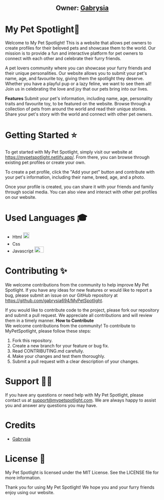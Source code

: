 
<h2 align="center"><b>Owner: <a href="https://github.com/gabrysia694">Gabrysia</a></b></h2>

# My Pet Spotlight💫

Welcome to My Pet Spotlight! This is a website that allows pet owners to create profiles for their beloved pets and showcase them to the world. Our mission is to provide a fun and interactive platform for pet owners to connect with each other and celebrate their furry friends.

A pet lovers community where you can showcase your furry friends and their unique personalities. 
Our website allows you to submit your pet's name, age, and favourite toy, giving them the spotlight they deserve. 
Whether you have a playful pup or a lazy feline, we want to see them all! Join us in celebrating the love and joy that our pets bring into our lives.

<strong> Features </strong>
Submit your pet's information, including name, age, personality traits and favourite toy, to be featured on the website.
Browse through a collection of pets from around the world and read their unique stories.
Share your pet's story with the world and connect with other pet owners.

# Getting Started ⭐

To get started with My Pet Spotlight, simply visit our website at https://mypetspotlight.netlify.app/. From there, you can browse through existing pet profiles or create your own. 

To create a pet profile, click the "Add your pet" button and contribute with your pet's information, including their name, breed, age, and a photo.

Once your profile is created, you can share it with your friends and family through social media. You can also view and interact with other pet profiles on our website.

# Used Languages 🎓

- Html <img src="https://encrypted-tbn0.gstatic.com/images?q=tbn:ANd9GcQpngGRjYX1ca7qAADU3K6eGLj7ShQE3L2otdzfryl_Y9Ht2QRoQKYQbsXd36XIxMbYOw0&usqp=CAU" width="20" height="20">
- Css <img src="https://upload.wikimedia.org/wikipedia/commons/thumb/d/d5/CSS3_logo_and_wordmark.svg/1200px-CSS3_logo_and_wordmark.svg.png" width="15" height="20">
- Javascript <img src="https://1000logos.net/wp-content/uploads/2020/09/JavaScript-Logo.png" width="30" height="20">

# Contributing ✨

We welcome contributions from the community to help improve My Pet Spotlight. If you have any ideas for new features or would like to report a bug, please submit an issue on our GitHub repository at https://github.com/gabrysia694/MyPetSpotlight. 

If you would like to contribute code to the project, please fork our repository and submit a pull request. We appreciate all contributions and will review them in a timely manner.
<strong> How to Contribute </strong>
<br>
We welcome contributions from the community! To contribute to MyPetSpotlight, please follow these steps:
<ol>
  <li> Fork this repository. </li>
  <li> Create a new branch for your feature or bug fix. </li>
  <li> Read CONTRIBUTING.md carefully. </li>
  <li> Make your changes and test them thoroughly. </li>
  <li> Submit a pull request with a clear description of your changes. </li>
</ol>


# Support 👨‍💻

If you have any questions or need help with My Pet Spotlight, please contact us at support@mypetspotlight.com. We are always happy to assist you and answer any questions you may have.

# Credits

- [Gabrysia](https://github.com/gabrysia694)

# License 📝

My Pet Spotlight is licensed under the MIT License. See the LICENSE file for more information.

Thank you for using My Pet Spotlight! We hope you and your furry friends enjoy using our website.

